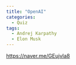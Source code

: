 ```yaml
---
title: "OpenAI"
categories:
  - Quiz
tags:
  - Andrej Karpathy
  - Elon Musk
---
```


https://naver.me/GEujvla8